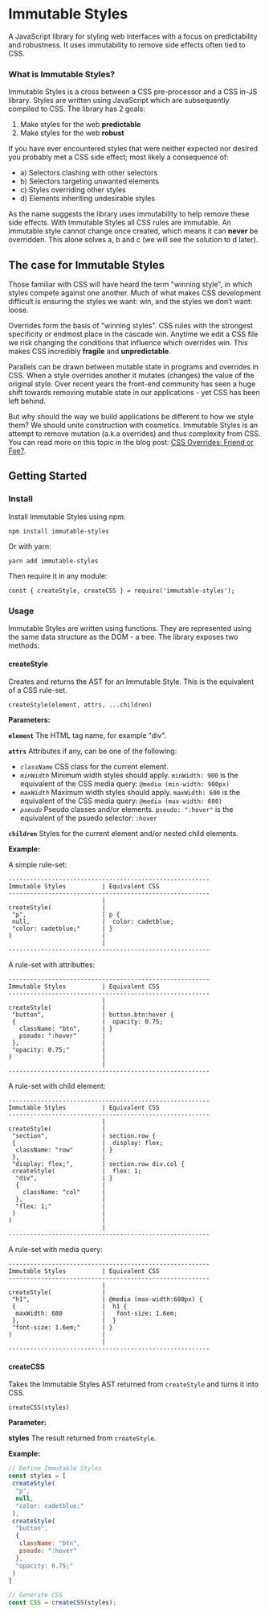 # Immutable Styles
A JavaScript library for styling web interfaces with a focus on predictability and robustness. It uses immutability to remove side effects often tied to CSS.

### What is Immutable Styles?

Immutable Styles is a cross between a CSS pre-processor and a CSS in-JS library. Styles are written using JavaScript which are subsequently compiled to CSS. The library has 2 goals:

1. Make styles for the web **predictable**
2. Make styles for the web **robust**

If you have ever encountered styles that were neither expected nor desired you probably met a CSS side effect; most likely a consequence of:

- a) Selectors clashing with other selectors
- b) Selectors targeting unwanted elements
- c) Styles overriding other styles
- d) Elements inheriting undesirable styles

As the name suggests the library uses immutability to help remove these side effects. With Immutable Styles all CSS rules are immutable. An immutable style cannot change once created, which means it can **never** be overridden. This alone solves a, b and c (we will see the solution to d later).

## The case for Immutable Styles

Those familiar with CSS will have heard the term "winning style", in which styles compete against one another. Much of what makes CSS development difficult is ensuring the styles we want: win, and the styles we don’t want: loose.

Overrides form the basis of "winning styles". CSS rules with the strongest specificity or endmost place in the cascade win. Anytime we edit a CSS file we risk changing the conditions that influence which overrides win. This makes CSS incredibly **fragile** and **unpredictable**.

Parallels can be drawn between mutable state in programs and overrides in CSS. When a style overrides another it mutates (changes) the value of the original style. Over recent years the front-end community has seen a huge shift towards removing mutable state in our applications - yet CSS has been left behind.

But why should the way we build applications be different to how we style them? We should unite construction with cosmetics. Immutable Styles is an attempt to remove mutation (a.k.a overrides) and thus complexity from CSS. You can read more on this topic in the blog post: [CSS Overrides: Friend or Foe?](http://www.callumhart.com/blog/css-overrides-friend-or-foe).

## Getting Started

### Install

Install Immutable Styles using npm:

`npm install immutable-styles`

Or with yarn:

`yarn add immutable-styles`

Then require it in any module:

`const { createStyle, createCSS } = require('immutable-styles');`

### Usage

Immutable Styles are written using functions. They are represented using the same data structure as the DOM - a tree. The library exposes two methods:

#### createStyle

Creates and returns the AST for an Immutable Style. This is the equivalent of a CSS rule-set.

`createStyle(element, attrs, ...children)`

**Parameters:**

**`element`** The HTML tag name, for example "div".

**`attrs`** Attributes if any, can be one of the following:

- *`className`* CSS class for the current element.
- *`minWidth`* Minimum width styles should apply. `minWidth: 900` is the equivalent of the CSS media query: `@media (min-width: 900px)`
- *`maxWidth`* Maximum width styles should apply. `maxWidth: 600` is the equivalent of the CSS media query: `@media (max-width: 600)`
- *`pseudo`* Pseudo classes and/or elements. `pseudo: ":hover"` is the equivalent of the psuedo selector: `:hover`

**`children`** Styles for the current element and/or nested child elements.

**Example:**

A simple rule-set:

```
--------------------------------------------------------
Immutable Styles          | Equivalent CSS
--------------------------------------------------------
                          |
createStyle(              |
 "p",                     | p {
 null,                    |  color: cadetblue;
 "color: cadetblue;"      | }
)                         |
                          |
--------------------------------------------------------
```

A rule-set with attributtes:

```
--------------------------------------------------------
Immutable Styles          | Equivalent CSS
--------------------------------------------------------
                          |
createStyle(              |
 "button",                | button.btn:hover {
 {                        |  opacity: 0.75;
   className: "btn",      | }
   pseudo: ":hover"       |
 },                       |
 "opacity: 0.75;"         |
)                         |
                          |
--------------------------------------------------------
```

A rule-set with child element:

```
--------------------------------------------------------
Immutable Styles          | Equivalent CSS
--------------------------------------------------------
                          |
createStyle(              |
 "section",               | section.row {
 {                        |  display: flex;
  className: "row"        | }
 },                       |
 "display: flex;",        | section.row div.col {
 createStyle(             |  flex: 1;
  "div",                  | }
  {                       |
    className: "col"      |
  },                      |
  "flex: 1;"              |
 )                        |
)                         |
                          |
--------------------------------------------------------
```

A rule-set with media query:

```
--------------------------------------------------------
Immutable Styles          | Equivalent CSS
--------------------------------------------------------
                          |
createStyle(              |
 "h1",                    | @media (max-width:680px) {
 {                        |  h1 {
  maxWidth: 680           |   font-size: 1.6em;
 },                       |  }
 "font-size: 1.6em;"      | }
)                         |
                          |
--------------------------------------------------------
```

#### createCSS

Takes the Immutable Styles AST returned from `createStyle` and turns it into CSS.

`createCSS(styles)`

**Parameter:**

**styles** The result returned from `createStyle`.

**Example:**

```js
// Define Immutable Styles
const styles = [
 createStyle(
  "p",
  null,
  "color: cadetblue;"
 ),
 createStyle(
  "button",
  {
   className: "btn",
   pseudo: ":hover"
  },
  "opacity: 0.75;"
 )
]

// Generate CSS
const CSS = createCSS(styles);
```